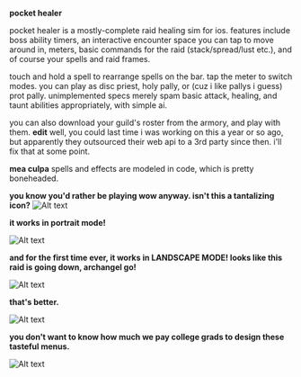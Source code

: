 **pocket healer**

pocket healer is a mostly-complete raid healing sim for ios. features include boss ability timers, an interactive encounter space you can tap to move around in, meters, basic commands for the raid (stack/spread/lust etc.), and of course your spells and raid frames.

touch and hold a spell to rearrange spells on the bar. tap the meter to switch modes. you can play as disc priest, holy pally, or (cuz i like pallys i guess) prot pally. unimplemented specs merely spam basic attack, healing, and taunt abilities appropriately, with simple ai.

you can also download your guild's roster from the armory, and play with them. **edit** well, you could last time i was working on this a year or so ago, but apparently they outsourced their web api to a 3rd party since then. i'll fix that at some point.

**mea culpa** spells and effects are modeled in code, which is pretty boneheaded.


**you know you'd rather be playing wow anyway. isn't this a tantalizing icon?**
![Alt text](http://www.gygias.com/img/screens/h1.jpg "one")


**it works in portrait mode!**

![Alt text](http://www.gygias.com/img/screens/h2.jpg "two")


**and for the first time ever, it works in LANDSCAPE MODE! looks like this raid is going down, archangel go!**

![Alt text](http://www.gygias.com/img/screens/h3.jpg "three")


**that's better.**

![Alt text](http://www.gygias.com/img/screens/h4.jpg "four")


**you don't want to know how much we pay college grads to design these tasteful menus.**

![Alt text](http://www.gygias.com/img/screens/h5.jpg "five")
